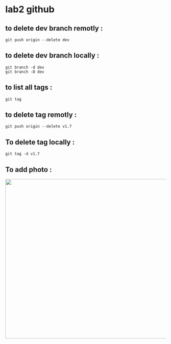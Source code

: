 # lab2 github

## to delete dev branch remotly :

```
git push origin --delete dev
```

## to delete dev branch locally :

```
git branch -d dev
git branch -D dev
```

## to list all tags :

```
git tag 
```

## to delete tag remotly :

```
git push origin --delete v1.7
```

## To delete tag locally :

```
git tag -d v1.7

```
## To add photo :

<img src ="https://encrypted-tbn0.gstatic.com/images?q=tbn:ANd9GcQr9rARiU09goQennrklazpeAAWTjBEhN_Ntg&usqp=CAU" width="800" height="500">